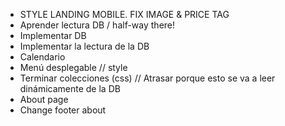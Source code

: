 - STYLE LANDING MOBILE. FIX IMAGE & PRICE TAG
- Aprender lectura DB / half-way there!
- Implementar DB
- Implementar la lectura de la DB
- Calendario
- Menú desplegable // style
- Terminar colecciones (css) // Atrasar porque esto se va a leer dinámicamente de la DB
- About page
- Change footer about
